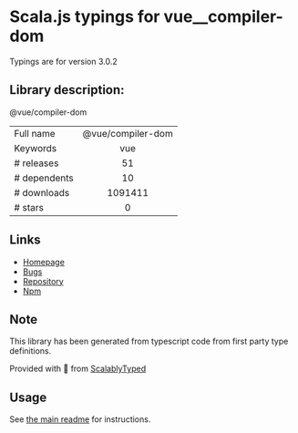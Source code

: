 
# Scala.js typings for vue__compiler-dom

Typings are for version 3.0.2

## Library description:
@vue/compiler-dom

|                    |                 |
| ------------------ | :-------------: |
| Full name          | @vue/compiler-dom |
| Keywords           | vue |
| # releases         | 51 |
| # dependents       | 10 |
| # downloads        | 1091411 |
| # stars            | 0 |

## Links
- [Homepage](https://github.com/vuejs/vue-next/tree/master/packages/compiler-dom#readme)
- [Bugs](https://github.com/vuejs/vue-next/issues)
- [Repository](https://github.com/vuejs/vue-next)
- [Npm](https://www.npmjs.com/package/%40vue%2Fcompiler-dom)
    


## Note
This library has been generated from typescript code from first party type definitions.

Provided with :purple_heart: from [ScalablyTyped](https://github.com/oyvindberg/ScalablyTyped)

## Usage
See [the main readme](../../readme.md) for instructions.


